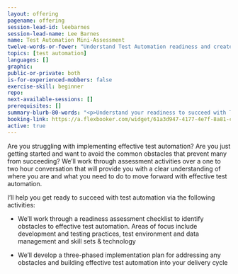 ```yaml
---
layout: offering
pagename: offering
session-lead-id: leebarnes
session-lead-name: Lee Barnes
name: Test Automation Mini-Assessment
twelve-words-or-fewer: "Understand Test Automation readiness and create a high-level roadmap for success"
topics: [test automation]
languages: []
graphic: 
public-or-private: both
is-for-experienced-mobbers: false
exercise-skill: beginner
repo: 
next-available-sessions: [] 
prerequisites: []
summary-blurb-80-words: "<p>Understand your readiness to succeed with Test Automation and develop a roadmap for success. You'll address obtacles within your organization and get started on a path to effective Test Automation!</p>"
booking-link: https://a.flexbooker.com/widget/61a3d947-4177-4e7f-8a81-cf47ecaffec4
active: true
---
```

Are you struggling with implementing effective test automation?  Are you just getting started and want to avoid the common obstacles that prevent many from succeeding?  We’ll work through assessment activities over a one to two hour conversation that will provide you with a clear understanding of where you are and what you need to do to move forward with effective test automation.

I’ll help you get ready to succeed with test automation via the following activities:

* We’ll work through a readiness assessment checklist to identify obstacles to effective test automation.  Areas of focus include development and testing practices, test environment and data management and skill sets & technology

* We’ll develop a three-phased implementation plan for addressing any obstacles and building effective test automation into your delivery cycle

